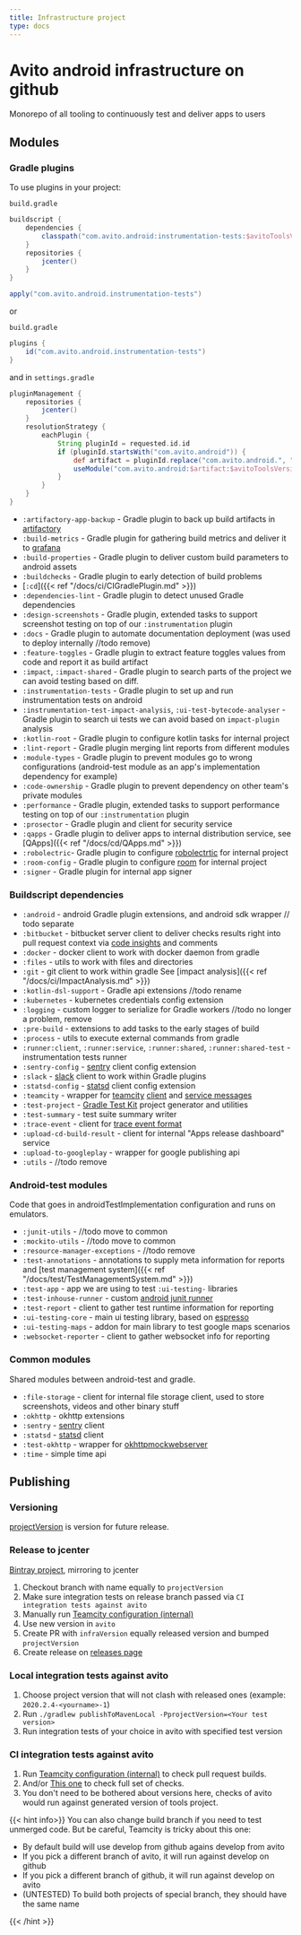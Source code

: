 ```yaml
---
title: Infrastructure project
type: docs
---
```


# Avito android infrastructure on github

Monorepo of all tooling to continuously test and deliver apps to users

## Modules

### Gradle plugins

To use plugins in your project:

`build.gradle`

```groovy
buildscript {
    dependencies {
        classpath("com.avito.android:instrumentation-tests:$avitoToolsVersion")   
    }
    repositories {
        jcenter()   
    }
}

apply("com.avito.android.instrumentation-tests")
```

or 

`build.gradle`

```groovy
plugins {
    id("com.avito.android.instrumentation-tests")
}
```

and in `settings.gradle`

```groovy
pluginManagement {
    repositories {
        jcenter()
    }
    resolutionStrategy {
        eachPlugin {
            String pluginId = requested.id.id
            if (pluginId.startsWith("com.avito.android")) {
                def artifact = pluginId.replace("com.avito.android.", "")
                useModule("com.avito.android:$artifact:$avitoToolsVersion")
            }
        }
    }
}
```

- `:artifactory-app-backup` - Gradle plugin to back up build artifacts in [artifactory](https://jfrog.com/artifactory/)
- `:build-metrics` - Gradle plugin for gathering build metrics and deliver it to [grafana](https://grafana.com/)
- `:build-properties` - Gradle plugin to deliver custom build parameters to android assets
- `:buildchecks` - Gradle plugin to early detection of build problems
- [`:cd`]({{< ref "/docs/ci/CIGradlePlugin.md" >}})
- `:dependencies-lint` - Gradle plugin to detect unused Gradle dependencies
- `:design-screenshots` - Gradle plugin, extended tasks to support screenshot testing on top of our `:instrumentation` plugin
- `:docs` - Gradle plugin to automate documentation deployment (was used to deploy internally //todo remove)
- `:feature-toggles` - Gradle plugin to extract feature toggles values from code and report it as build artifact
- `:impact`, `:impact-shared` - Gradle plugin to search parts of the project we can avoid testing based on diff. 
- `:instrumentation-tests` - Gradle plugin to set up and run instrumentation tests on android
- `:instrumentation-test-impact-analysis`, `:ui-test-bytecode-analyser` - Gradle plugin to search ui tests we can avoid based on `impact-plugin` analysis
- `:kotlin-root` - Gradle plugin to configure kotlin tasks for internal project
- `:lint-report` - Gradle plugin merging lint reports from different modules
- `:module-types` - Gradle plugin to prevent modules go to wrong configurations (android-test module as an app's implementation dependency for example) 
- `:code-ownership` - Gradle plugin to prevent dependency on other team's private modules
- `:performance` - Gradle plugin, extended tasks to support performance testing on top of our `:instrumentation` plugin
- `:prosector` - Gradle plugin and client for security service
- `:qapps` - Gradle plugin to deliver apps to internal distribution service, see [QApps]({{< ref "/docs/cd/QApps.md" >}})
- `:robolectric`- Gradle plugin to configure [robolectrtic](http://robolectric.org/) for internal project
- `:room-config` - Gradle plugin to configure [room](https://developer.android.com/topic/libraries/architecture/room) for internal project
- `:signer` - Gradle plugin for internal app signer

### Buildscript dependencies

- `:android` - android Gradle plugin extensions, and android sdk wrapper // todo separate
- `:bitbucket` - bitbucket server client to deliver checks results right into pull request context
via [code insights](https://www.atlassian.com/blog/bitbucket/bitbucket-server-code-insights) and comments
- `:docker` - docker client to work with docker daemon from gradle
- `:files` - utils to work with files and directories
- `:git` - git client to work within gradle
See [impact analysis]({{< ref "/docs/ci/ImpactAnalysis.md" >}})
- `:kotlin-dsl-support` - Gradle api extensions //todo rename
- `:kubernetes` - kubernetes credentials config extension
- `:logging` - custom logger to serialize for Gradle workers //todo no longer a problem, remove
- `:pre-build` - extensions to add tasks to the early stages of build
- `:process` - utils to execute external commands from gradle
- `:runner:client`, `:runner:service`, `:runner:shared`, `:runner:shared-test` - instrumentation tests runner
- `:sentry-config` - [sentry](https://sentry.io/) client config extension
- `:slack` - [slack](https://slack.com/) client to work within Gradle plugins
- `:statsd-config` - [statsd](https://github.com/statsd/statsd) client config extension
- `:teamcity` - wrapper for [teamcity](https://www.jetbrains.com/ru-ru/teamcity/) [client](https://github.com/JetBrains/teamcity-rest-client)
and [service messages]((https://www.jetbrains.com/help/teamcity/build-script-interaction-with-teamcity.html#BuildScriptInteractionwithTeamCity-ServiceMessages))
- `:test-project` - [Gradle Test Kit](https://docs.gradle.org/current/userguide/test_kit.html) project generator and utilities
- `:test-summary` - test suite summary writer
- `:trace-event` - client for [trace event format](https://docs.google.com/document/d/1CvAClvFfyA5R-PhYUmn5OOQtYMH4h6I0nSsKchNAySU/preview)
- `:upload-cd-build-result` - client for internal "Apps release dashboard" service
- `:upload-to-googleplay` - wrapper for google publishing api
- `:utils` - //todo remove 

### Android-test modules

Code that goes in androidTestImplementation configuration and runs on emulators.

- `:junit-utils` - //todo move to common
- `:mockito-utils` - //todo move to common
- `:resource-manager-exceptions` - //todo remove
- `:test-annotations` - annotations to supply meta information for reports and [test management system]({{< ref "/docs/test/TestManagementSystem.md" >}})
- `:test-app` - app we are using to test `:ui-testing-` libraries
- `:test-inhouse-runner` - custom [android junit runner](https://developer.android.com/reference/android/support/test/runner/AndroidJUnitRunner.html)
- `:test-report` - client to gather test runtime information for reporting
- `:ui-testing-core` - main ui testing library, based on [espresso](https://developer.android.com/training/testing/espresso)
- `:ui-testing-maps` - addon for main library to test google maps scenarios
- `:websocket-reporter` - client to gather websocket info for reporting

### Common modules

Shared modules between android-test and gradle.

- `:file-storage` - client for internal file storage client, used to store screenshots, videos and other binary stuff
- `:okhttp` - okhttp extensions
- `:sentry` - [sentry]((https://sentry.io/)) client
- `:statsd` - [statsd]((https://github.com/statsd/statsd)) client
- `:test-okhttp` - wrapper for [okhttpmockwebserver](https://github.com/square/okhttp/tree/master/mockwebserver)
- `:time` - simple time api 

## Publishing

### Versioning

[projectVersion](https://github.com/avito-tech/avito-android/blob/develop/gradle.properties#L13) 
is version for future release.

### Release to jcenter

[Bintray project](https://bintray.com/avito-tech/maven/avito-android), mirroring to jcenter

1. Checkout branch with name equally to `projectVersion`
1. Make sure integration tests on release branch passed via `CI integration tests against avito`
1. Manually run [Teamcity configuration (internal)](http://links.k.avito.ru/releaseAvitoTools)
1. Use new version in `avito`
1. Create PR with `infraVersion` equally released version and bumped `projectVersion`
1. Create release on [releases page](https://github.com/avito-tech/avito-android/releases) 

### Local integration tests against avito

1. Choose project version that will not clash with released ones (example: `2020.2.4-<yourname>-1`)
1. Run `./gradlew publishToMavenLocal -PprojectVersion=<Your test version>`
1. Run integration tests of your choice in avito with specified test version

### CI integration tests against avito

1. Run [Teamcity configuration (internal)](http://links.k.avito.ru/fastCheck) to check pull request builds. 
1. And/or [This one](http://links.k.avito.ru/fullCheck) to check full set of checks.
1. You don't need to be bothered about versions here, checks of avito would run against generated version of tools project.

{{< hint info>}}
You can also change build branch if you need to test unmerged code.
But be careful, Teamcity is tricky about this one:
 
- By default build will use develop from github agains develop from avito
- If you pick a different branch of avito, it will run against develop on github
- If you pick a different branch of github, it will run against develop on avito
- (UNTESTED) To build both projects of special branch, they should have the same name

{{< /hint >}}

